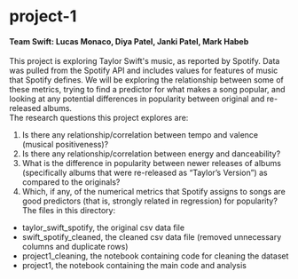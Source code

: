 # project-1

#### Team Swift: Lucas Monaco, Diya Patel, Janki Patel, Mark Habeb
This project is exploring Taylor Swift's music, as reported by Spotify. Data was pulled from the Spotify API and includes values for features of music that Spotify defines. We will be exploring the relationship between some of these metrics, trying to find a predictor for what makes a song popular, and looking at any potential differences in popularity between original and re-released albums. 
<br> The research questions this project explores are: 
1. Is there any relationship/correlation between tempo and valence (musical positiveness)? 
2. Is there any relationship/correlation between energy and danceability?
3. What is the difference in popularity between newer releases of albums (specifically albums that were re-released as “Taylor’s Version”) as compared to the originals?
4. Which, if any, of the numerical metrics that Spotify assigns to songs are good predictors (that is, strongly related in regression) for popularity?
<br> The files in this directory: 
- taylor_swift_spotify, the original csv data file
- swift_spotify_cleaned, the cleaned csv data file (removed unnecessary columns and duplicate rows)
- project1_cleaning, the notebook containing code for cleaning the dataset
- project1, the notebook containing the main code and analysis
